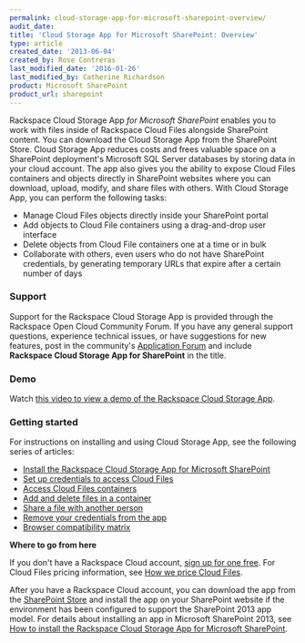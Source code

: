 ```yaml
---
permalink: cloud-storage-app-for-microsoft-sharepoint-overview/
audit_date:
title: 'Cloud Storage App for Microsoft SharePoint: Overview'
type: article
created_date: '2013-06-04'
created_by: Rose Contreras
last_modified_date: '2016-01-26'
last_modified_by: Catherine Richardson
product: Microsoft SharePoint
product_url: sharepoint
---
```


Rackspace Cloud Storage App *for Microsoft SharePoint* enables you to
work with files inside of Rackspace Cloud Files alongside SharePoint
content. You can download the Cloud Storage App from the SharePoint
Store. Cloud Storage App reduces costs and frees valuable space on a SharePoint
deployment's Microsoft SQL Server databases by storing data in your
cloud account. The app also gives you the ability to expose Cloud Files
containers and objects directly in SharePoint websites where you can
download, upload, modify, and share files with others. With Cloud
Storage App, you can perform the following tasks:

-   Manage Cloud Files objects directly inside your SharePoint portal
-   Add objects to Cloud File containers using a drag-and-drop user
    interface
-   Delete objects from Cloud File containers one at a time or in bulk
-   Collaborate with others, even users who do not have SharePoint
    credentials, by generating temporary URLs that expire after a
    certain number of days

### Support ###

Support for the Rackspace Cloud Storage App is provided through the
Rackspace Open Cloud Community Forum. If you have any general support
questions, experience technical issues, or have suggestions for new
features, post in the community's [Application
Forum](https://community.rackspace.com/products/f/18) and include
**Rackspace Cloud Storage App for SharePoint** in the title.

### Demo ###

Watch [this video to view a demo of the Rackspace Cloud Storage
App](http://c744563d32d0468a7cf1-2fe04d8054667ffada6c4002813eccf0.r76.cf1.rackcdn.com/downloads/videos/cloud_storage_app_overview.mp4).

### Getting started ###

For instructions on installing and using Cloud Storage App, see the
following series of articles:

-   [Install the Rackspace Cloud Storage App for Microsoft
    SharePoint](/how-to/how-to-install-the-rackspace-cloud-storage-app-for-microsoft-sharepoint)
-   [Set up credentials to access Cloud
    Files](/how-to/cloud-storage-app-for-microsoft-sharepoint-how-to-set-up-credentials-to-access-cloud-files)
-   [Access Cloud Files
    containers](/how-to/cloud-storage-app-for-microsoft-sharepoint-accessing-cloud-files-containers)
-   [Add and delete files in a
    container](/how-to/cloud-storage-app-for-microsoft-sharepoint-how-to-add-and-delete-files-in-a-container)
-   [Share a file with another
    person](/how-to/cloud-storage-app-for-microsoft-sharepoint-how-to-share-a-file-with-another-person)
-   [Remove your credentials from the
    app](/how-to/cloud-storage-app-for-microsoft-sharepoint-how-to-remove-your-credentials-from-the-app)
-   [Browser compatibility
    matrix](/how-to/cloud-storage-app-for-microsoft-sharepoint-browser-compatibility-matrix)

**Where to go from here**

If you don't have a Rackspace Cloud account, [sign up for one
free](https://cart.rackspace.com/cloud/?cp_id=cloud_files). For Cloud
Files pricing information, see [How we price Cloud
Files](http://www.rackspace.com/cloud/files/pricing/).

After you have a Rackspace Cloud account, you can download the app from
the [SharePoint
Store](http://office.microsoft.com/en-us/store/rackspace-cloud-storage-app-for-microsoft-sharepoint-WA104094200.aspx?redir=0%22) and
install the app on your SharePoint website if the environment has been
configured to support the SharePoint 2013 app model. For details about
installing an app in Microsoft SharePoint 2013, see [How to install the
Rackspace Cloud Storage App for Microsoft
SharePoint](/how-to/how-to-install-the-rackspace-cloud-storage-app-for-microsoft-sharepoint).
